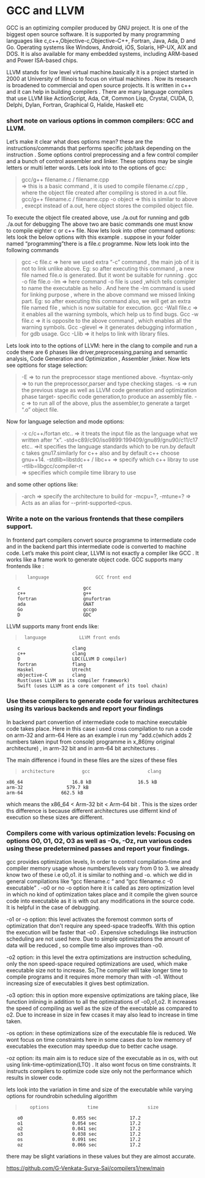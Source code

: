# GCC and LLVM
GCC is an optimizing compiler produced by GNU project. It is one of the biggest open source software. It is supported by many programming languages like c,c++,Objective-c,Objective-C++, Fortran, Java, Ada, D and Go. Operating systems like Windows, Android, iOS, Solaris, HP-UX, AIX and DOS. It is also available for many embedded systems, including ARM-based and Power ISA-based chips. 

LLVM stands for low level virtual machine.basically it is a project started in 2000 at University of Illinois to focus on virtual machines . Now its research is broadened to commercial and open source projects. It is written in c++ and it can help in building compilers . There are many language compilers that use LLVM like ActionScript, Ada, C#, Common Lisp, Crystal, CUDA, D, Delphi, Dylan, Fortran, Graphical G, Halide, Haskell etc 

### short note on various options in common compilers: GCC and LLVM.
Let’s make it clear what does options mean? these are the instructions/commands that performs specific job/task depending on the instruction . Some options control  preprocessing and a few control compiler and a bunch of control assembler and linker. These options may be single letters or multi letter words.
Lets look into to the options of gcc:
> gcc/g++ filename.c / filename.cpp  
	=> this is a basic command , it is used to compile filename.c/.cpp , where the object file 	created after compiling  is stored in a.out file.
gcc/g++ filename.c / filename.cpp -o object 
	=> this is similar to above , execpt instead of a.out, here object stores the compiled 	object file. 
	
To execute the object file created above, use ./a.out for running and gdb ./a.out for debugging
The above two are basic commands one must know to compile eighter c or c++ file.
Now lets look into other command options:
lets look the below options with this example . suppose in your folder named “programming”there is a file.c programme. Now lets look into the following commands
> gcc  -c  file.c 
	=> here we used extra “-c” command  , the main job of it is not to link unlike above. 
	Eg: so after executing this command , a new file named file.o is generated. But it wont be 	       suitable for running . 
gcc -o file file.o -lm 
	=> here command -o file  is  used ,which tells comipler to name the executable as hello .
	  And here the -lm command is used for linking purpose , where in the above command we 	  missed linking part.
	Eg: so after executing this command also, we will get an extra file named file , which is now 	     suitable for execution.
gcc -Wall file.c
	=> it enables all the warning symbols, which help us to find bugs.
Gcc -w file.c 
	=> it is opposite to the above command , which enables all the warning symbols.
Gcc -glevel
	=> it generates debugging information , for gdb usage.
Gcc -Llib
  	=> it helps to link with library files.
  	
Lets look into to the options of LLVM:
here in the clang to compile and run a code there are 6 phases like driver,preprocessing,parsing and semantic analysis, Code Generation and Optimization , Assembler ,linker.
Now lets see opttions for stage selection:
> -E  => to run the preprocessor stage mentioned above.
-fsyntax-only => to run the preprocessor,parser and type checking stages.
-s => run the previous stage as well as LLVM code generation and optimization phase target-	specific code generation,to  produce an assembly file.
-c => to run all of the above, plus the assembler,to generate a target “.o” object file.

Now for language selection and mode options:
> -x c/c++/fortan etc..
	  => it treats the input file as the language what we written after “x”.
-std=c89/c90/iso9899:199409/gnu89/gnu90/c11/c17 etc..
	=>it specifies the language standards which to be run.by default c takes gnu17.similarly for 	    c++ also and by default c++ choose gnu++14.
-stdlib=libstdc++ / libc++ 
	=> specify which c++ libray to use
-rtlib=libgcc/compiler-rt   
	=> specifies which compile time library to use

and some other options like:
> -arch <architecture>
	=>  specify the architecture to build for
-mcpu=?, -mtune=?
  	=>  Acts as an alias for --print-supported-cpus.

### Write a note on the various frontends that these compilers support.
In frontend part compilers convert source programme to intermediate code  and in the backend part this intermediate code is converted to machine code.
Let’s make this point clear, LLVM is not exactly a compiler like GCC . It works like a frame work to generate object code.
GCC supports many frontends like : 
>	    language	       		 GCC front end 	      	
		c			        	gcc			
		c++			        	g++				
		fortran		    		gnufortran			
		ada			         	GNAT			
		Go			        	gccgo			
		D 			        	GDC

LLVM  supports many front ends like:
 >	    language			LLVM front ends
		c			    	clang
		c++			    	clang
		D			    	LDC(LLVM D compiler)
		fortran				flang
		Haskel				Utrecht
		objective-C			clang
		Rust(uses LLVM as its compiler framework)
		Swift (uses LLVM as a core component of its tool chain)

### Use these compilers to generate code for various architectures using its various backends and report your findings 
In backend part convertion of  intermediate code to machine executable code takes place. 
Here in this case i used cross compilation to run a code on arm-32  and arm-64
Here as an example i run my “add.c(which adds 2 numbers taken input from console) programme in  x_86(my original architecture)  , in arm-32 bit and in arm-64 bit  architectures . 

The main difference i found in these files are the sizes of these files
>     architecture		    gcc		            	clang
    x86_64      	    	16.8 kB          		16.5 kB
    arm-32 		          579.7 kB		 
    arm-64		        662.5 kB


which means the x86_64 < Arm-32 bit < Arm-64 bit . This is the sizes order 
ths difference is because different architectures use differnt kind of execution so these sizes are diifferent. 

### Compilers come with various optimization levels: Focusing on options O0, O1, O2, O3 as well as -Os, -Oz, run various codes using these predetermined passes and report your findings. 

gcc provides optimization levels, In order to control compilation-time and compiler memory usage whose numbers/levels vary from 0 to 3. we already know two of these i.e o0,o1. it is similar to nothing and -o. which we did in general compilations like “gcc filename.c “ and “gcc filename.c -0 executable” . 
-o0 or no -o option
here it is called as zero optimization level in which no kind of optimization takes place and it  compile the given source code into executable as it is with out any modifications in the source code.  It is helpful in the case of debugging.

-o1 or -o option:
this level activates the foremost common sorts of optimization that don't require any speed-space tradeoffs. With this option the execution will be faster that -o0 . Expensive schedulings like instruction scheduling are not used here. Due to simple optimizations the amount of data will be reduced , so compile time also improves than -o0.

-o2 option:
in this level the extra optimizations are instruction scheduling, only the non speed-space required optimizations are used, which make executable size not to increase. So,The compiler will take longer time to compile programs and it requires more memory than with -o1. Without increasing size of executables it gives best optimization. 


-o3 option:
this in option more expensive optimizations are taking place, like function inlining  in addition to all the optimizations of -o0,o1,o2. It increases the speed  of compiling as well as the size of the executable as compared to o2. Due to increase in size in few ccases it may also lead to increase in time taken.

-os option:
in these optimizations size of the executable file is reduced. We wont focus on time constraints here in some cases due to low memory of executables the execution may speedup due to better cache usage.

-oz option:
its main aim is to reduce size of the executable as in os, with out using link-time-optimization(LTO) . It also wont focus on time constraints. It instructs compilers to optimize code size only not the performance which results in slower code.

lets look into the variation in time and size of the executable while varying options for roundrobin scheduling algorithm

>        options              time                  size
        o0                  0.055 sec            17.2
        o1                  0.054 sec            17.2
        o2                  0.041 sec            17.2
        o3                  0.038 sec            17.2
        os                  0.091 sec            17.2
        oz                  0.066 sec            17.2

there may be slight variations in these values but they are almost accurate.



https://github.com/G-Venkata-Surya-Sai/compilers1/new/main



